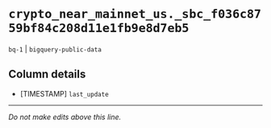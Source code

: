 # `crypto_near_mainnet_us._sbc_f036c8759bf84c208d11e1fb9e8d7eb5`
`bq-1` | `bigquery-public-data`

## Column details
* [TIMESTAMP] `last_update`

-------------------------------------------------------------------------------
*Do not make edits above this line.*
